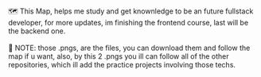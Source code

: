 🗺 This Map, helps me study and get knownledge to be an future fullstack developer, for more updates, im finishing the frontend course, last will be the backend one.<br><br>
🧾 NOTE: those .pngs, are the files, you can download them and follow the map if u want, also, by this 2 .pngs you ill can follow all of the other repositories, which ill add the practice projects involving those techs.
